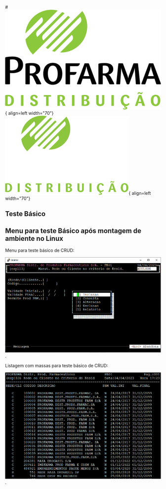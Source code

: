 #![](imgs/profarma_distribuicao.png#only-light){ align=left width="70"} ![](imgs/profarma_distribuicao-w.png#only-dark){ align=left width="70"}
## Teste Básico
## Menu para teste Básico após montagem de ambiente no Linux

Menu para teste básico de CRUD:

![](imgs/Menu.png "").

Listagem com massas para teste básico de CRUD:

![](imgs/Listagem.png "").
